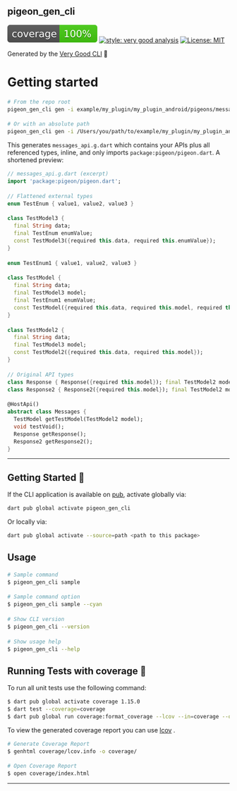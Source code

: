 ## pigeon_gen_cli

![coverage][coverage_badge]
[![style: very good analysis][very_good_analysis_badge]][very_good_analysis_link]
[![License: MIT][license_badge]][license_link]

Generated by the [Very Good CLI][very_good_cli_link] 🤖

# Getting started


```sh
# From the repo root
pigeon_gen_cli gen -i example/my_plugin/my_plugin_android/pigeons/messages_api.dart

# Or with an absolute path
pigeon_gen_cli gen -i /Users/you/path/to/example/my_plugin/my_plugin_android/pigeons/messages_api.dart
```

This generates `messages_api.g.dart` which contains your APIs plus all referenced types, inline, and only imports `package:pigeon/pigeon.dart`. A shortened preview:

```dart
// messages_api.g.dart (excerpt)
import 'package:pigeon/pigeon.dart';

// Flattened external types
enum TestEnum { value1, value2, value3 }

class TestModel3 {
  final String data;
  final TestEnum enumValue;
  const TestModel3({required this.data, required this.enumValue});
}

enum TestEnum1 { value1, value2, value3 }

class TestModel {
  final String data;
  final TestModel3 model;
  final TestEnum1 enumValue;
  const TestModel({required this.data, required this.model, required this.enumValue});
}

class TestModel2 {
  final String data;
  final TestModel3 model;
  const TestModel2({required this.data, required this.model});
}

// Original API types
class Response { Response({required this.model}); final TestModel2 model; }
class Response2 { Response2({required this.model}); final TestModel2 model; }

@HostApi()
abstract class Messages {
  TestModel getTestModel(TestModel2 model);
  void testVoid();
  Response getResponse();
  Response2 getResponse2();
}
```


---

## Getting Started 🚀

If the CLI application is available on [pub](https://pub.dev), activate globally via:

```sh
dart pub global activate pigeon_gen_cli
```

Or locally via:

```sh
dart pub global activate --source=path <path to this package>
```

## Usage

```sh
# Sample command
$ pigeon_gen_cli sample

# Sample command option
$ pigeon_gen_cli sample --cyan

# Show CLI version
$ pigeon_gen_cli --version

# Show usage help
$ pigeon_gen_cli --help
```

## Running Tests with coverage 🧪

To run all unit tests use the following command:

```sh
$ dart pub global activate coverage 1.15.0
$ dart test --coverage=coverage
$ dart pub global run coverage:format_coverage --lcov --in=coverage --out=coverage/lcov.info
```

To view the generated coverage report you can use [lcov](https://github.com/linux-test-project/lcov)
.

```sh
# Generate Coverage Report
$ genhtml coverage/lcov.info -o coverage/

# Open Coverage Report
$ open coverage/index.html
```

---

[coverage_badge]: coverage_badge.svg
[license_badge]: https://img.shields.io/badge/license-MIT-blue.svg
[license_link]: https://opensource.org/licenses/MIT
[very_good_analysis_badge]: https://img.shields.io/badge/style-very_good_analysis-B22C89.svg
[very_good_analysis_link]: https://pub.dev/packages/very_good_analysis
[very_good_cli_link]: https://github.com/VeryGoodOpenSource/very_good_cli